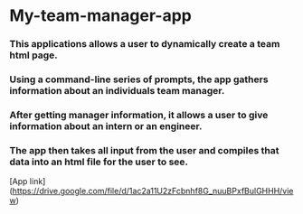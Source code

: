 # My-team-manager-app

### This applications allows a user to dynamically create a team html page.
### Using a command-line series of prompts, the app gathers information about an individuals team manager.
### After getting manager information, it allows a user to give information about an intern or an engineer.
### The app then takes all input from the user and compiles that data into an html file for the user to see.

[App link] (https://drive.google.com/file/d/1ac2a11U2zFcbnhf8G_nuuBPxfBulGHHH/view)
